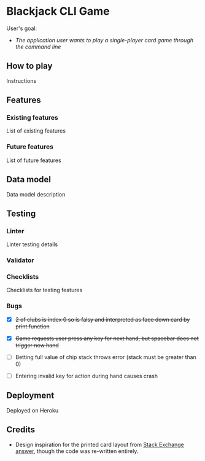 # Blackjack CLI Game

User's goal:
  - _The application user wants to play a single-player card game through the command line_

## How to play

Instructions

## Features

### Existing features

List of existing features

### Future features

List of future features

## Data model

Data model description

## Testing

### Linter

Linter testing details

### Validator

### Checklists

Checklists for testing features

### Bugs

  - [x] ~~2 of clubs is index 0 so is falsy and interpreted as face down card by print function~~
  - [x] ~~Game requests user press any key for next hand, but spacebar does not trigger new hand~~
  - [ ] Betting full value of chip stack throws error (stack must be greater than 0)
  - [ ] Entering invalid key for action during hand causes crash


## Deployment

Deployed on Heroku

## Credits

  - Design inspiration for the printed card layout from [Stack Exchange answer](https://codereview.stackexchange.com/a/82109), though the code was re-written entirely.